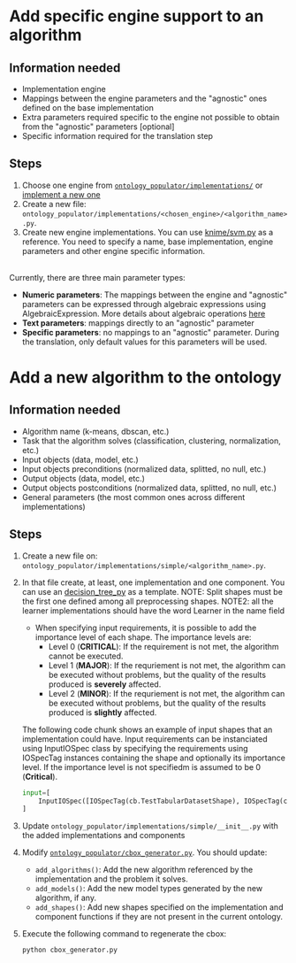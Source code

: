# Add specific engine support to an algorithm

## Information needed
* Implementation engine
* Mappings between the engine parameters and the "agnostic" ones defined on the base implementation
* Extra parameters required specific to the engine not possible to obtain from the "agnostic" parameters [optional]
* Specific information required for the translation step

## Steps
1. Choose one engine from [`ontology_populator/implementations/`](../ontology_populator/implementations/) or [implement a new one](./addNewEngine.md)
2. Create a new file: `ontology_populator/implementations/<chosen_engine>/<algorithm_name>.py`.
3. Create new engine implementations. You can use [knime/svm.py](../ontology_populator/implementations/knime/svm.py) as a reference. You need to specify a name, base implementation, engine parameters and other engine specific information.

<br>
Currently, there are three main parameter types:

* **Numeric parameters**: The mappings between the engine and "agnostic" parameters can be expressed through algebraic expressions using AlgebraicExpression. More details about algebraic operations [here](./algebraicExpression.md)
* **Text parameters**: mappings directly to an "agnostic" parameter
* **Specific parameters**: no mappings to an "agnostic" parameter. During the translation, only default values for this parameters will be used.



# Add a new algorithm to the ontology

## Information needed

* Algorithm name  (k-means, dbscan, etc.)
* Task that the algorithm solves (classification, clustering, normalization, etc.)
* Input objects (data, model, etc.)
* Input objects preconditions (normalized data, splitted, no null, etc.)
* Output objects (data, model, etc.)
* Output objects postconditions (normalized data, splitted, no null, etc.)
* General parameters (the most common ones across different implementations)

## Steps


1. Create a new file on: `ontology_populator/implementations/simple/<algorithm_name>.py`.
2. In that file create, at least, one implementation and one component. You can use an [decision_tree_py](../ontology_populator/implementations/simple/decision_tree.py) as a template. NOTE: Split shapes must be the first one defined among all preprocessing shapes. NOTE2: all the learner implementations should have the word Learner in the name field
    * When specifying input requirements, it is possible to add the importance level of each shape. The importance levels are:
        * Level 0 (**CRITICAL**): If the requirement is not met, the algorithm cannot be executed.
        * Level 1 (**MAJOR**): If the requriement is not met, the algorithm can be executed without problems, but the quality of the results produced is **severely** affected.
        * Level 2 (**MINOR**): If the requriement is not met, the algorithm can be executed without problems, but the quality of the results produced is **slightly** affected.
    
    The following code chunk shows an example of input shapes that an implementation could have. Input requirements can be instanciated using InputIOSpec class by specifying the requirements using IOSpecTag instances containing the shape and optionally its importance level. If the importance level is not specifiedm is assumed to be 0 (**Critical**).
    ```python
    input=[
        InputIOSpec([IOSpecTag(cb.TestTabularDatasetShape), IOSpecTag(cb.NonNullTabularDatasetShape,1)]), 
    ]
    ```

3. Update `ontology_populator/implementations/simple/__init__.py` with the added implementations and components
4. Modify [`ontology_populator/cbox_generator.py`](../ontology_populator/cbox_generator.py). You should update:
    * ```add_algorithms()```: Add the new algorithm referenced by the implementation and the problem it solves.
    * ```add_models()```: Add the new model types generated by the new algorithm, if any.
    * ```add_shapes()```: Add new shapes specified on the implementation and component functions if they are not present in the current ontology.
5. Execute the following command to regenerate the cbox:
    ```bash
    python cbox_generator.py
    ```

